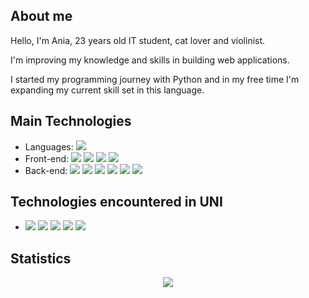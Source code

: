 ## About me

Hello, I'm Ania, 23 years old IT student, cat lover and violinist.

I'm improving my knowledge and skills in building web applications.

I started my programming journey with Python and in my free time I'm expanding my current skill set in this language.

## Main Technologies

<ul>
  <li> 
    Languages:
    <img src="https://img.shields.io/badge/-Python-blue" />
  </li>
  <li>
    Front-end: 
    <img src="https://img.shields.io/badge/-Vue.js-green" />
    <img src="https://img.shields.io/badge/-JavaScript-yellow" />
    <img src="https://img.shields.io/badge/-HTML5-red" />
    <img src="https://img.shields.io/badge/-CSS3-blue" />
  </li>
  <li>
    Back-end: 
    <img src="https://img.shields.io/badge/-Node.js-green" />
    <img src="https://img.shields.io/badge/-Express.js-red"/>
    <img src="https://img.shields.io/badge/-SQL-gray"/>
    <img src="https://img.shields.io/badge/-MySQL-orange"/>
    <img src="https://img.shields.io/badge/-NoSQL-gray"/>
    <img src="https://img.shields.io/badge/-MongoDB-green"/>
  </li>
</ul>

## Technologies encountered in UNI

<ul>
  <li>
    <img src="https://img.shields.io/badge/-C++-yellow"/>
    <img src="https://img.shields.io/badge/-C-orange"/>
    <img src="https://img.shields.io/badge/-Docker-blue"/>
    <img src="https://img.shields.io/badge/-Java-red"/>
    <img src="https://img.shields.io/badge/-Anaconda-green"/>
  </li>
</ul>

## Statistics

<div align="center"> 
<img src="https://github-readme-stats.vercel.app/api/top-langs/?username=a-daszek&theme=blue-green&hide_border=true&include_all_commits=true&count_private=true&layout=compact&langs_count=10" />
</div>
